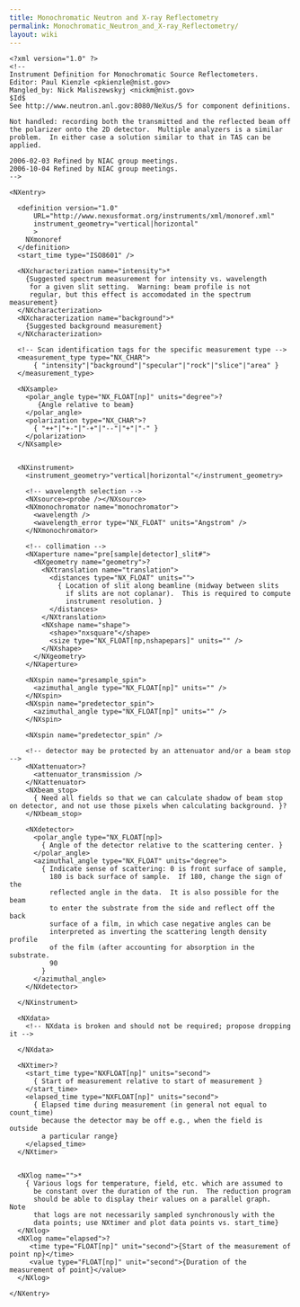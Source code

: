 ```yaml
---
title: Monochromatic Neutron and X-ray Reflectometry
permalink: Monochromatic_Neutron_and_X-ray_Reflectometry/
layout: wiki
---
```


    <?xml version="1.0" ?>
    <!--
    Instrument Definition for Monochromatic Source Reflectometers.
    Editor: Paul Kienzle <pkienzle@nist.gov>
    Mangled_by: Nick Maliszewskyj <nickm@nist.gov>
    $Id$
    See http://www.neutron.anl.gov:8080/NeXus/5 for component definitions.
      
    Not handled: recording both the transmitted and the reflected beam off
    the polarizer onto the 2D detector.  Multiple analyzers is a similar
    problem.  In either case a solution similar to that in TAS can be applied.
      
    2006-02-03 Refined by NIAC group meetings.
    2006-10-04 Refined by NIAC group meetings.
    -->

    <NXentry>

      <definition version="1.0" 
          URL="http://www.nexusformat.org/instruments/xml/monoref.xml"
          instrument_geometry="vertical|horizontal"
          >
        NXmonoref
      </definition>
      <start_time type="ISO8601" />

      <NXcharacterization name="intensity">*
        {Suggested spectrum measurement for intensity vs. wavelength
         for a given slit setting.  Warning: beam profile is not 
         regular, but this effect is accomodated in the spectrum measurement}
      </NXcharacterization>
      <NXcharacterization name="background">*
        {Suggested background measurement}
      </NXcharacterization>

      <!-- Scan identification tags for the specific measurement type -->
      <measurement_type type="NX_CHAR">
          { "intensity"|"background"|"specular"|"rock"|"slice"|"area" }
      </measurement_type>

      <NXsample>
        <polar_angle type="NX_FLOAT[np]" units="degree">?
           {Angle relative to beam}
        </polar_angle>
        <polarization type="NX_CHAR">?
          { "++"|"+-"|"-+"|"--"|"+"|"-" }
        </polarization>
      </NXsample>


      <NXinstrument>
        <instrument_geometry>"vertical|horizontal"</instrument_geometry>

        <!-- wavelength selection -->
        <NXsource><probe /></NXsource>
        <NXmonochromator name="monochromator">
          <wavelength />
          <wavelength_error type="NX_FLOAT" units="Angstrom" />
        </NXmonochromator>

        <!-- collimation -->
        <NXaperture name="pre[sample|detector]_slit#">
          <NXgeometry name="geometry">?
            <NXtranslation name="translation">
              <distances type="NX_FLOAT" units="">
                { Location of slit along beamline (midway between slits 
                  if slits are not coplanar).  This is required to compute 
                  instrument resolution. }
              </distances>          
            </NXtranslation>
            <NXshape name="shape">
              <shape>"nxsquare"</shape>
              <size type="NX_FLOAT[np,nshapepars]" units="" />
            </NXshape>
          </NXgeometry>
        </NXaperture>

        <NXspin name="presample_spin">
          <azimuthal_angle type="NX_FLOAT[np]" units="" />
        </NXspin>
        <NXspin name="predetector_spin">
          <azimuthal_angle type="NX_FLOAT[np]" units="" />
        </NXspin>

        <NXspin name="predetector_spin" />

        <!-- detector may be protected by an attenuator and/or a beam stop -->
        <NXattenuator>?
          <attenuator_transmission />
        </NXattenuator>
        <NXbeam_stop>
          { Need all fields so that we can calculate shadow of beam stop on detector, and not use those pixels when calculating background. }?
        </NXbeam_stop>

        <NXdetector>
          <polar_angle type="NX_FLOAT[np]>
            { Angle of the detector relative to the scattering center. }
          </polar_angle>
          <azimuthal_angle type="NX_FLOAT" units="degree">
            { Indicate sense of scattering: 0 is front surface of sample, 
              180 is back surface of sample.  If 180, change the sign of the
              reflected angle in the data.  It is also possible for the beam
              to enter the substrate from the side and reflect off the back 
              surface of a film, in which case negative angles can be 
              interpreted as inverting the scattering length density profile
              of the film (after accounting for absorption in the substrate.
              90
            }
          </azimuthal_angle>
        </NXdetector>

      </NXinstrument>

      <NXdata>
        <!-- NXdata is broken and should not be required; propose dropping it -->

      </NXdata>

      <NXtimer>?
        <start_time type="NXFLOAT[np]" units="second">
          { Start of measurement relative to start of measurement }
        </start_time>
        <elapsed_time type="NXFLOAT[np]" units="second">
          { Elapsed time during measurement (in general not equal to count_time)
            because the detector may be off e.g., when the field is outside
            a particular range}
        </elapsed_time>
      </NXtimer>


      <NXlog name="">*
        { Various logs for temperature, field, etc. which are assumed to
          be constant over the duration of the run.  The reduction program
          should be able to display their values on a parallel graph.  Note
          that logs are not necessarily sampled synchronously with the
          data points; use NXtimer and plot data points vs. start_time}
      </NXlog>
      <NXlog name="elapsed">?
         <time type="FLOAT[np]" unit="second">{Start of the measurement of point np}</time>
         <value type="FLOAT[np]" unit="second">{Duration of the measurement of point}</value>
      </NXlog>

    </NXentry>
